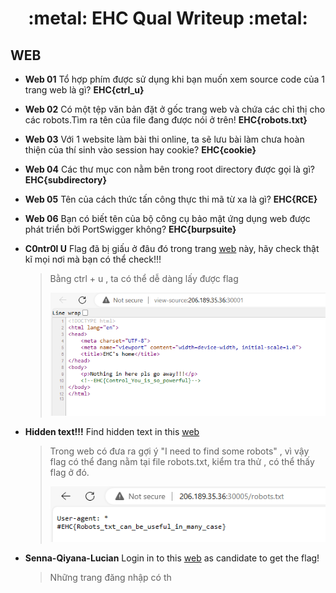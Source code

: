 <h1 align="center"> :metal: EHC Qual Writeup :metal: </h1>

## WEB

- **Web 01** Tổ hợp phím được sử dụng khi bạn muốn xem source code của 1 trang web là gì?  **EHC{ctrl_u}**

- **Web 02**
  Có một tệp văn bản đặt ở gốc trang web và chứa các chỉ thị cho các robots.Tìm ra tên của file đang được nói ở trên! **EHC{robots.txt}**

- **Web 03**
  Với 1 website làm bài thi online, ta sẽ lưu bài làm chưa hoàn thiện của thí sinh vào session hay cookie?
  **EHC{cookie}**

- **Web 04**
  Các thư mục con nằm bên trong root directory được gọi là gì?
  **EHC{subdirectory}**

- **Web 05**
  Tên của cách thức tấn công thực thi mã từ xa là gì?
  **EHC{RCE}**

- **Web 06**
  Bạn có biết tên của bộ công cụ bảo mật ứng dụng web được phát triển bởi PortSwigger không?
  **EHC{burpsuite}**

- **C0ntr0l U**
  Flag đã bị giấu ở đâu đó trong trang [web](http://206.189.35.36:30001) này, hãy check thật kĩ mọi nơi mà bạn có thể check!!!

  > Bằng ctrl + u , ta có thể dễ dàng lấy được flag
  >
  > ![EHC{Control_You_is_so_powerful}](imgs/ctrlu.png)


- **Hidden text!!!**
  Find hidden text in this [web](http://206.189.35.36:30005/)

  > Trong web có đưa ra gợi ý "I need to find some robots" , vì vậy flag có thể đang nằm tại file robots.txt, kiểm tra thử , có thể thấy flag ở đó.
  >
  > ![EHC{Robots_txt_can_be_useful_in_many_case}](imgs/robots.png)


- **Senna-Qiyana-Lucian**
  Login in to this [web](http://206.189.35.36:30004/) as candidate to get the flag!

  > Những trang đăng nhập có th